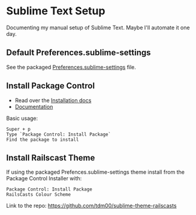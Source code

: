 # Sublime Text Setup

Documenting my manual setup of Sublime Text. Maybe I'll automate it one day.

## Default Preferences.sublime-settings
See the packaged [Preferences.sublime-settings](Preferences.sublime-settings) file.

## Install Package Control

* Read over the [Installation docs](https://packagecontrol.io/installation)
* [Documentation](https://packagecontrol.io/docs)

Basic usage:
```
Super + p
Type `Package Control: Install Package`
Find the package to install
```

## Install Railscast Theme

If using the packaged Prefences.sublime-settings theme install from the Package Control Installer with:

```
Package Control: Install Package
RailsCasts Colour Scheme
```

Link to the repo: https://github.com/tdm00/sublime-theme-railscasts
